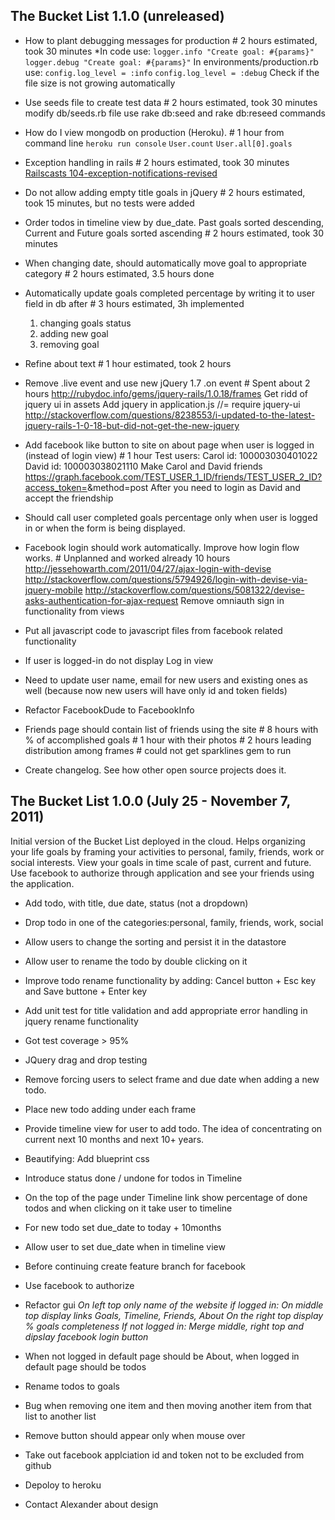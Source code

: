 ## The Bucket List 1.1.0 (unreleased) ##

*   How to plant debugging messages for production # 2 hours estimated, took 30 minutes 
    *In code use:
    `logger.info "Create goal: #{params}"`
    `logger.debug "Create goal: #{params}"`
    In environments/production.rb use:
    `config.log_level = :info`
    `config.log_level = :debug`
    Check if the file size is not growing automatically

*   Use seeds file to create test data # 2 hours estimated, took 30 minutes
    modify db/seeds.rb file
    use rake db:seed and rake db:reseed commands

*   How do I view mongodb on production (Heroku). # 1 hour
    from command line
    `heroku run console`
    `User.count`
    `User.all[0].goals`

*   Exception handling in rails # 2 hours estimated, took 30 minutes
    [Railscasts 104-exception-notifications-revised](http://railscasts.com/episodes/104-exception-notifications-revised)

*   Do not allow adding empty title goals in jQuery # 2 hours estimated, took 15 minutes, but no tests were added

*   Order todos in timeline view by due_date. Past goals sorted descending, Current and Future goals sorted ascending # 2 hours estimated, took 30 minutes

*   When changing date, should automatically move goal to appropriate category # 2 hours estimated, 3.5 hours done

*   Automatically update goals completed percentage by writing it to user field in db after # 3 hours estimated, 3h implemented
    1. changing goals status 
    2. adding new goal 
    3. removing goal 

*   Refine about text # 1 hour estimated, took 2 hours

*   Remove .live event and use new jQuery 1.7 .on event # Spent about 2 hours
    http://rubydoc.info/gems/jquery-rails/1.0.18/frames
    Get ridd of jquery ui in assets
    Add jquery in application.js
    //= require jquery-ui
    http://stackoverflow.com/questions/8238553/i-updated-to-the-latest-jquery-rails-1-0-18-but-did-not-get-the-new-jquery

*   Add facebook like button to site on about page when user is logged in (instead of login view) # 1 hour
    Test users:
    Carol id: 100003030401022
    David id: 100003038021110
    Make Carol and David friends
    https://graph.facebook.com/TEST_USER_1_ID/friends/TEST_USER_2_ID?access_token=<get carrols acces token>&method=post
    After you need to login as David and accept the friendship
    
*   Should call user completed goals percentage only when user is logged in or when the form is being displayed. 

*   Facebook login should work automatically. Improve how login flow works. # Unplanned and worked already 10 hours
    http://jessehowarth.com/2011/04/27/ajax-login-with-devise
    http://stackoverflow.com/questions/5794926/login-with-devise-via-jquery-mobile
    http://stackoverflow.com/questions/5081322/devise-asks-authentication-for-ajax-request
    Remove omniauth sign in functionality from views

*   Put all javascript code to javascript files from facebook related functionality

*   If user is logged-in do not display Log in view

*   Need to update user name, email for new users and existing ones as well (because now new users will have only id and token fields)

*   Refactor FacebookDude to FacebookInfo

*   Friends page should contain list of friends using the site # 8 hours
    with % of accomplished goals # 1 hour
    with their photos # 2 hours
    leading distribution among frames # could not get sparklines gem to run

*   Create changelog. See how other open source projects does it.

## The Bucket List 1.0.0  (July 25 - November 7, 2011) ##

Initial version of the Bucket List deployed in the cloud.
Helps organizing your life goals by framing your activities to personal, family, friends, work or social interests.
View your goals in time scale of past, current and future.
Use facebook to authorize through application and see your friends using the application.

*   Add todo, with title, due date, status (not a dropdown)

*   Drop todo in one of the categories:personal, family, friends, work, social 

*   Allow users to change the sorting and persist it in the datastore

*   Allow user to rename the todo by double clicking on it

*   Improve todo rename functionality by adding: Cancel button + Esc key and Save buttone + Enter key

*   Add unit test for title validation and add appropriate error handling in jquery rename functionality

*   Got test coverage > 95%

*   JQuery drag and drop testing 

*   Remove forcing users to select frame and due date when adding a new todo.

*   Place new todo adding under each frame

*   Provide timeline view for user to add todo. The idea of concentrating on current next 10 months and next 10+ years.

*   Beautifying: Add blueprint css

*   Introduce status done / undone for todos in Timeline 

*   On the top of the page under Timeline link show percentage of done todos and when clicking on it take user to timeline

*   For new todo set due_date to today + 10months

*   Allow user to set due_date when in timeline view 

*   Before continuing create feature branch for facebook

*   Use facebook to authorize

*   Refactor gui 
    *On left top only name of the website if logged in:*
    *On middle top display links Goals, Timeline, Friends, About*
    *On the right top display % goals completeness*
    *If not logged in:*
    *Merge middle, right top and dipslay facebook login button*

*   When not logged in default page should be About, when logged in default page should be todos

*   Rename todos to goals

*   Bug when removing one item and then moving another item from that list to another list

*   Remove button should appear only when mouse over

*   Take out facebook applciation id and token not to be excluded from github

*   Depoloy to heroku

*   Contact Alexander about design
